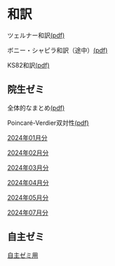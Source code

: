 # 和訳

[](モース理論[(pdf)](morse-th/morse-th.pdf))

[](層理論まとめノート[(pdf)](shv/shv.pdf))

[](帰納圏について[(pdf:2023年8月分)](monthly-category/2023-08-abst.pdf))

[](続・帰納圏について[(pdf:2023年12月分)](monthly-category/2023-12.pdf))

[](準アーベル圏について[(pdf)](quasi-abel/quasi-abel.pdf))
[](位相空間まとめノート[(pdf)](topo/topo.pdf))

ツェルナー和訳[(pdf)](zerner/zerner1971.pdf)

ボニー・シャピラ和訳（途中）[(pdf)](zerner/BS1973.pdf)

KS82和訳[(pdf)](KS82-ja/KS82-ja.pdf)

## 院生ゼミ

全体的なまとめ[(pdf)](grad-seminar/ks90-notes.pdf)

Poincaré-Verdier双対性[(pdf)](grad-seminar/PV-duality.pdf)

[2024年01月分](grad-notes/2024-01.md)

[2024年02月分](grad-notes/2024-02.md)

[2024年03月分](grad-notes/2024-03.md)

[2024年04月分](grad-notes/2024-04.md)

[2024年05月分](grad-notes/2024-05.md)

[2024年07月分](grad-notes/2024-07.md)


## 自主ゼミ

[自主ゼミ用](seminar.md)
